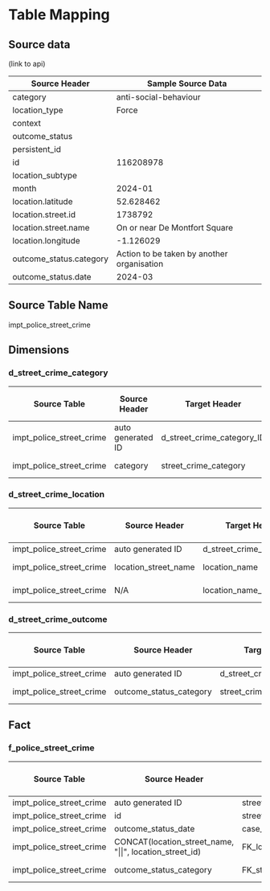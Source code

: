 # Table Mapping

## Source data
 (link to api)

| Source Header | Sample Source Data |
| --------------| -------------|
| category | anti-social-behaviour |
| location_type | Force |
| context | | 
| outcome_status | | 
| persistent_id | |
| id | 116208978 | 
| location_subtype | |
| month | 2024-01 |
| location.latitude | 52.628462 | 
| location.street.id | 1738792 |
| location.street.name | On or near De Montfort Square |
| location.longitude | -1.126029 | 
| outcome_status.category | Action to be taken by another organisation |
| outcome_status.date | 2024-03 | 

## Source Table Name 

impt_police_street_crime

## Dimensions

### d_street_crime_category 

| Source Table | Source Header | Target Header | Transformation | Data Type | PK / FK / NatID | 
| ----- | -----| -----| -----| -----| -----|
| impt_police_street_crime | auto generated ID | d_street_crime_category_ID | N/A | int | PK |
| impt_police_street_crime | category | street_crime_category | N/A | VARCHAR (250) | NatID|

### d_street_crime_location

| Source Table | Source Header | Target Header | Transformation | Data Type | PK / FK / NatID | 
| ----- | -----| -----| -----| -----| ----|
| impt_police_street_crime | auto generated ID | d_street_crime_location_ID | N/A | int | PK |
| impt_police_street_crime | location_street_name | location_name | N/A | VARCHAR (250) | N/A |
| impt_police_street_crime | N/A | location_name_NatID | CONCAT(location_street_name, '\|\| ', location_street_id) | VARCHAR (250) | NatID |

### d_street_crime_outcome

| Source Table | Source Header | Target Header | Transformation | Data Type | PK / FK / NatID | 
| ----- | -----| -----| -----| -----| -----|
| impt_police_street_crime | auto generated ID | d_street_crime_outcome_ID | N/A | int | PK | 
| impt_police_street_crime | outcome_status_category | street_crime_outcome | N/A | VARCHAR (250) | NatD |

## Fact

### f_police_street_crime 

| Source Table | Source Header | Target Header | Transformation | Data Type | PK / FK / NatID | Table JOIN | Table JOIN ON |   
| ----- | -----| -----| -----| -----| -----| -----| -----|
| impt_police_street_crime | auto generated ID | street_crime_case_id | N/A | int | PK | N/A | N/A |
| impt_police_street_crime | id | street_crime_case_id | N/A | int | N/A | N/A | N/A
| impt_police_street_crime | outcome_status_date | case_status_date | N/A | DATE | N/A | N/A | N/A |
| impt_police_street_crime | CONCAT(location_street_name, "\|\|", location_street_id) | FK_location_nameID | CONCAT(location_street_name, "\|\|", location_street_id) | VARCHAR (250) | FK | d_street_crime_location | location_name_NatID | 
| impt_police_street_crime | outcome_status_category | FK_street_crime_outcome_statusID | N/A | VARCHAR (250) | FK | d_street_crime_outcome | street_crime_outcome | N/A | VARCHAR (250) | FK | d_street_crime_category | street_crime_category | 


